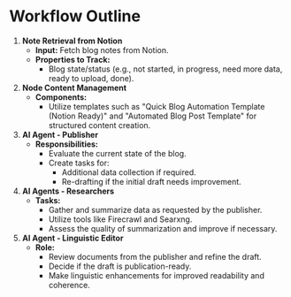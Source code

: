 # Workflow Outline

1. **Note Retrieval from Notion**
    - **Input:** Fetch blog notes from Notion.
    - **Properties to Track:**
        - Blog state/status (e.g., not started, in progress, need more data, ready to upload, done).
2. **Node Content Management**
    - **Components:**
        - Utilize templates such as "Quick Blog Automation Template (Notion Ready)" and "Automated Blog Post Template" for structured content creation.
3. **AI Agent - Publisher**
    - **Responsibilities:**
        - Evaluate the current state of the blog.
        - Create tasks for:
            - Additional data collection if required.
            - Re-drafting if the initial draft needs improvement.
4. **AI Agents - Researchers**
    - **Tasks:**
        - Gather and summarize data as requested by the publisher.
        - Utilize tools like Firecrawl and Searxng.
        - Assess the quality of summarization and improve if necessary.
5. **AI Agent - Linguistic Editor**
    - **Role:**
        - Review documents from the publisher and refine the draft.
        - Decide if the draft is publication-ready.
        - Make linguistic enhancements for improved readability and coherence.
